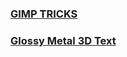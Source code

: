### [GIMP TRICKS](http://www.youtube.com/watch?v=8LmW5ndnEqw)

### [Glossy Metal 3D Text](http://www.youtube.com/watch?v=C7t5hsbtwrM)
